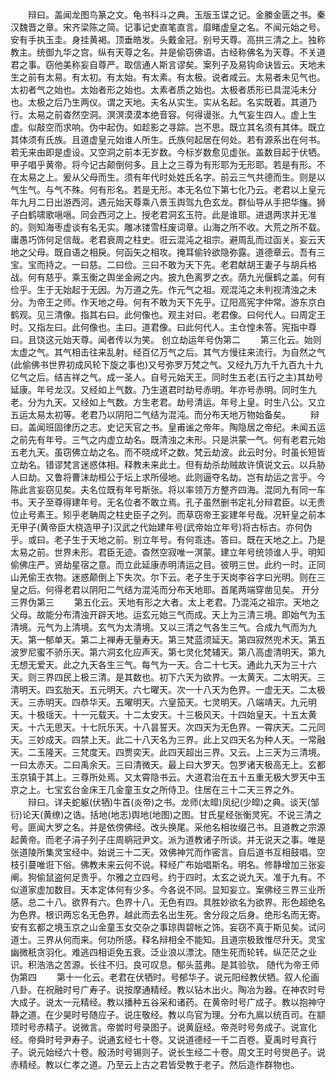 <!-- { "loadSidebar": true } -->
　　辩曰。盖闻龙图鸟篆之文。龟书科斗之典。玉版玉谍之记。金縢金匮之书。秦汉魏晋之章。宋齐梁陈之简。记事记史直笔直言。靡睹虚皇之名。不闻元始之号。安有手执玉圭。身挂黄褐。顶垂皓发。头戴金冠。别号天尊。高拱三清之上。独称教主。统御九华之宫。纵有天尊之名。并是偷窃佛语。古经称佛名为天尊。不关道君之事。窃他美称妄自尊严。取信通人斯言谬矣。案列子及易钩命诀皆云。天地未生之前有太易。有太初。有太始。有太素。有太极。说者咸云。太易者未见气也。太初者气之始也。太始者形之始也。太素者质之始也。太极者质形已具混沌未分也。太极之后乃生两仪。谓之天地。夫名从实生。实从名起。名实既着。其道乃行。太易之前杳然空洞。溟溟漠漠本绝音容。何得谩张。九气妄生四人。虚上生虚。似敲空而求响。伪中起伪。如趁影之寻踪。岂不思。既立其名须有其体。既立其体须有氏族。且道虚皇元始谁人所生。氏族何起居在何处。若有源系出在何书。若无来由即是虚设。又空洞之前本无岁数。今标岁数愈见虚张。盖数目起于伏牺。甲子唱乎黄帝。将今记古颠倒何多。且上之三尊为有形耶为无形耶。若是有形。不在太易之上。爰从父母而生。须有年代时处姓氏名字。前云三气共德而生。则是以气生气。与气不殊。何有形名。若是无形。本无名位下第七化乃云。老君以上皇元年九月二日出游西河。遇元始天尊乘八景玉舆驾九色玄龙。群仙导从手把华旛。狮子白鹤啸歌嗈嗈。同会西河之上。授老君洞玄玉符。此是谁耶。进退两求并无准的。则知海枣虚谈有名无实。雕冰镂雪枉废词章。山海之所不收。大荒之所不载。庸愚巧饰何足信哉。老君衰周之柱史。诳云混沌之祖宗。避周乱而过函关。妄云天地之父母。既自语之相戾。何函矢之相攻。掩耳偷铃欲隐弥露。道德章云。吾有三宝。宝而持之。一曰慈。二曰俭。三曰不敢为天下先。老君献胡王妻子与胡兵格战。何有慈乎。乘玉衡之舆坐金阙之内。披九色离罗之衣。荫九光偃鹤之盖。何有俭乎。生于无始起于无因。为万道之先。作元气之祖。观混沌之未判视清浊之未分。为帝王之师。作天地之母。何有不敢为天下先乎。辽阳高宪字仲常。游东京白鹤观。见三清像。指其右曰。此何像也。观主对曰。老君像。曰何代人。曰周定王时。又指左曰。此何像也。主曰。道君像。曰此何代人。主仓惶未答。宪指中尊曰。且饶这元始天尊。闻者传以为笑。
创立劫运年号伪第二
　　第三化云。始则太虚之气。其气相击往来乱射。经百亿万气之后。其气方慢往来流行。为自然之气(此偷佛书世界初成风轮下旋之事也)又号弥罗万梵之气。又经九万九千九百九十九亿气之后。结吉祥之气。成一圣人。自号元始天王。同时生五老(五行之主)其劫号延康。年号龙汉。又经如上气数。乃生道君时劫号赤明。年亦号赤明。同时生九老。分为九天。又经如上气数。方生老君。劫号清运。年号上皇。时生八公。又立五运太易太初等。老君乃以阴阳二气结为混沌。而分布天地万物始备矣。
　　辩曰。盖闻班固律历之志。史记天官之书。皇甫谧之帝年。陶隐居之帝纪。未闻五运之前先有年号。三气之内虚立劫名。既清浊之未形。只是洪蒙一气。何有老君元始五老九天。虽窃佛立劫之名。而不晓成坏之数。梵云劫波。此云时分。时虽长短皆立劫名。错谬梵言迷惑体相。释教未来此土。但有劫杀劫贼故许慎说文云。以兵胁人曰劫。又鲁将曹沫劫桓公于坛上求所侵地。此则逼夺名劫。岂有劫运之言乎。今陈此言妄窃见矣。夫名位既有年号斯张。将以率领万方整齐四海。混同九有同一车书。天子至尊得建年号。无名位者不敢立焉。孔子虽然删书定礼分辩君臣。以无贵位止号素王。矧乎老聃周之柱史臣子之列。而草窃帝王妄建年号哉。况轩皇之前本无甲子(黄帝臣大桡造甲子)汉武之代始建年号(武帝始立年号)将古标古。亦何伪乎。或曰。老子生于天地之前。别立年号。有何乖违。答曰。既在天地之上。乃是太易之前。世界未形。君臣无迹。杳然空寂唯一溟蒙。建立年号统领谁人乎。明知偷佛庄严。贤劫星宿之意。而立此延康赤明清运之目。彼明三世。此约一时。正同山羌偷王衣物。迷惑颠倒上下失次。尔下云。老子生于天岗李谷字曰光明。则在三皇之后。何得老君以阴阳二气结为混沌而分布天地耶。首尾两端穿凿见矣。
开分三界伪第三
　　第五化云。天地有形之大者。太上老君。乃混沌之祖宗。天地之父母。故能分布清浊开辟天地。运玄元始三气而成。天上为三清三境。即始气为玉清境。元气为上清境。玄气为太清境。又以三清之气各生三气。合成九气而为九天。第一郁单天。第二上禅寿无量寿天。第三梵蓝须延天。第四寂然兜术天。第五波罗尼蜜不骄乐天。第六洞玄化应声天。第七灵化梵辅天。第八高虚清明天。第九无想无爱天。此之九天各生三气。每气为一天。合二十七天。通此九天为三十六天。则三界四民上极三清。是其数也。初下六天为欲界。一太黄天。二太明天。三清明天。四玄胎天。五元明天。六七曜天。次一十八天为色界。一虚无天。二太极天。三赤明天。四恭华天。五曜明天。六皇笳天。七灵明天。八端靖天。九元明天。十极瑶天。十一元载天。十二太安天。十三极风天。十四始皇天。十五太黄天。十六无思天。十七阮乐天。十八昙誓天。次四天为无色界。一霄庆天。二元同天。三妙成天。四禁上天。此二十八天名为三界。此上又四天名为种人天。一常融天。二玉隆天。三梵度天。四贾奕天。此四天超出三界。又云。上三天为三清境。一曰太赤天。二曰禹余天。三曰清微天。最上曰大罗天。包罗诸天极高无上。玄都玉京镇于其上。三尊所处焉。又太霄隐书云。大道君治在五十五重无极大罗天中玉京之上。七宝玄台金床王几金童玉女之所侍卫。住居在三十二天三界之外。
　　辩曰。详夫蛇躯(伏牺)牛首(炎帝)之书。龙师(太皡)凤纪(少皡)之典。谈天(邹衍)论天(黄缭)之诰。括地(地志)舆地(地图)之图。甘氏星经张衡灵宪。不说三清之号。匪闻大罗之名。并是依傍佛经。改头换尾。采他名相妆缀己书。且道教之宗源起黄帝。而老子涓子列子庄周鹖冠尹文。派为道教诸子所谈。并无说天之事。唯是张道陵所集灵宝经中。始说三十二天。效佛神咒而作密言。自后道书互相鼓唱。空枝引蔓唯诳下俗。佛教未来云何不说。释经广布始唱斯名。明名。修静增加三张妄阐。狗偷鼠盗何足贵乎。尔雅之立四号。约于四时。太玄之说九天。准于九有。不似道家虚加数目。天本定体何有少多。今各说不同。显知妄立。案佛经三界三业所感。总二十八。欲界有六。色界十八。无色有四。具胜妙欲名为欲界。形色超绝名为色界。根识两忘名无色界。越此而去名出生死。舍分段之后身。绝形名而无寄。安有玄都之境玉京之山金童玉女交杂之事琼舆碧帐之饰。妄窃不真于斯见矣。试问道士。三界从何而来。何功所感。释名辩相全不能知。且道宗极致惟尽升天。灵宝幽微秖贪羽化。难逃四相讵免五衰。泛业浪以漂沈。随生死而轮转。纵茫茫之业识。积浩浩之苦源。长往不归。良可叹息。郁头蓝弗。是其验欤。
随代为帝王师伪第四
　　第十一化云。老君在伏牺时。号郁华子。说元阳经教伏牺。叙人伦画八卦。在祝融时号广寿子。说按摩通精经。教以钻木出火。陶冶为器。在神农时号大成子。说太一元精经。教以播种五谷采和诸药。在黄帝时号广成子。教以抱神守静之道。在少昊时号随应子。说庄敬经。教以鸟官为理。分布九鳸以统百司。在颛顼时号赤精子。说微言。帝喾时号录图子。说黄庭经。帝尧时号务成子。说宣化经。帝舜时号尹寿子。说通玄经七十卷。又说道德经一千二百卷。夏禹时号真行子。说元始经六十卷。殷汤时号锡则子。说长生经二十卷。周文王时号爕邑子。说赤精经。教以仁孝之道。乃至云上古之君皆受教于老子。然后造作群物也。
